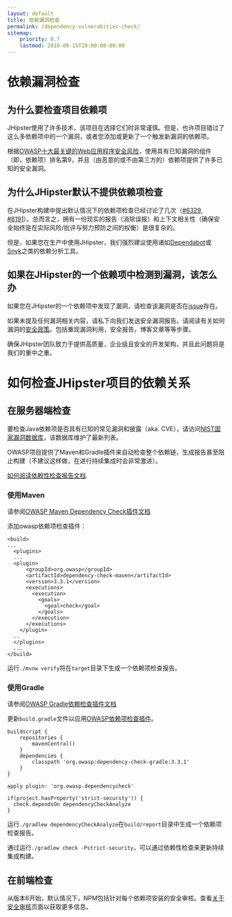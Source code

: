 ```yaml
---
layout: default
title: 依赖漏洞检查
permalink: /dependency-vulnerabities-check/
sitemap:
    priority: 0.7
    lastmod: 2018-09-15T19:00:00-00:00
---
```


# <i class="fa fa-check-circle-o"></i> 依赖漏洞检查

## 为什么要检查项目依赖项

JHipster使用了许多技术，该项目在选择它们时非常谨慎。但是，也许项目错过了这么多依赖项中的一个漏洞，或者您添加或更新了一个触发新漏洞的依赖项。

根据[OWASP十大最关键的Web应用程序安全风险](https://www.owasp.org/index.php/Category:OWASP_Top_Ten_Project)，使用具有已知漏洞的组件（即，依赖项）排名第9，并且（由恶意的或不由第三方的）依赖项提供了许多已知的安全漏洞。

## 为什么JHipster默认不提供依赖项检查

在JHipster构建中提出默认情况下的依赖项检查已经讨论了几次（[#6329](https://github.com/jhipster/generator-jhipster/issues/6329), [#8191](https://github.com/jhipster/generator-jhipster/issues/8191)）。总而言之，拥有一份现实的报告（消除误报）和上下文相关性（确保安全始终是在实际风险/批评与努力预防之间的权衡）是很复杂的。

但是，如果您在生产中使用JHipster，我们强烈建议使用诸如[Dependabot](https://dependabot.com/)或[Snyk](https://snyk.io/)之类的依赖分析工具。

## 如果在JHipster的一个依赖项中检测到漏洞，该怎么办

如果您在JHipster的一个依赖项中发现了漏洞，请检查该漏洞是否在[issue](https://github.com/jhipster/generator-jhipster/issues)存在。

如果未提及任何漏洞相关内容，请私下向我们发送安全漏洞报告。请阅读有关如何漏洞的[安全政策](https://github.com/jhipster/generator-jhipster/security/policy)。包括重现漏洞利用，安全报告，博客文章等等步骤。

确保JHipster团队致力于提供高质量，企业级且安全的开发架构，并且此问题将是我们的重中之重。

# 如何检查JHipster项目的依赖关系

## 在服务器端检查

要检查Java依赖项是否具有已知的常见漏洞和披露（aka. CVE），请访问[NIST国家漏洞数据库](https://nvd.nist.gov/)，该数据库维护了最新列表。

OWASP项目提供了Maven和Gradle插件来自动检查整个依赖链，生成报告甚至阻止构建（不建议这样做，在进行持续集成时会非常激进）。

[如何阅读依赖性检查报告文档](https://jeremylong.github.io/DependencyCheck/general/thereport.html).

### 使用Maven

请参阅[OWASP Maven Dependency Check插件文档](https://jeremylong.github.io/DependencyCheck/dependency-check-maven/index.html)

添加owasp依赖项检查插件：
```
<build>
...
  <plugins>
  ...
  <plugin>
      <groupId>org.owasp</groupId>
      <artifactId>dependency-check-maven</artifactId>
      <version>3.3.1</version>
      <executions>
        <execution>
          <goals>
            <goal>check</goal>
          </goals>
        </execution>
      </executions>
    </plugin>
  ..
  </plugins>
  ...
</build>
```

运行`./mvnw verify`将在`target`目录下生成一个依赖项检查报告。

### 使用Gradle

请参阅[OWASP Gradle依赖检查插件文档](https://jeremylong.github.io/DependencyCheck/dependency-check-gradle/index.html)

更新`build.gradle`文件以应用[OWASP依赖项检查插件](https://plugins.gradle.org/plugin/org.owasp.dependencycheck)。

```
buildscript {
    repositories {
        mavenCentral()
    }
    dependencies {
        classpath 'org.owasp:dependency-check-gradle:3.3.1'
    }
}

apply plugin: 'org.owasp.dependencycheck'

if(project.hasProperty('strict-security')) {
  check.dependsOn dependencyCheckAnalyze
}
```

运行`./gradlew dependencyCheckAnalyze`在`build/report`目录中生成一个依赖项检查报告。

通过运行`./gradlew check -Pstrict-security`，可以通过依赖性检查来更新持续集成构建。

## 在前端检查

从版本6开始，默认情况下，NPM包括针对每个依赖项安装的安全审核。查看[关于安全审核](https://docs.npmjs.com/getting-started/running-a-security-audit)页面以获取更多信息。
